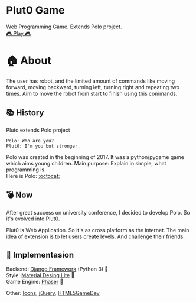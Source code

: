 # Plut0 Game     

Web Programming Game. Extends Polo project.     
[:video_game: Play :video_game:](http://plut0.herokuapp.com)    

# :house: About    
The user has robot, and the limited amount of commands like moving forward, moving backward, turning left, turning right and repeating two times.
Aim to move the robot from start to finish using this commands.  

## :books: History    

Pluto extends Polo project
```
Polo: Who are you?
Plut0: I'm you but stronger.
```    
 
Polo was created in the beginning of 2017. It was a python/pygame game which aims young children. Main purpose: Explain in simple, what programming is.     
Here is Polo: [:octocat:](https://github.com/zhufyakvv/Polo)      

## :bomb: Now    
After great success on university conference, I decided to develop Polo. So it's evolved into Plut0.     

Plut0 is Web Application. So it's as cross platform as the internet.
The main idea of extension is to let users create levels. And challenge their friends. 

## :crystal_ball: Implementasion     
Backend: [Django Framework](https://www.djangoproject.com) (Python 3) :snake:        
Style: [Material Desing Lite](https://getmdl.io) :art:       
Game Engine: [Phaser](https://phaser.io) :space_invader:     

Other: [Icons](https://icons8.com), [jQuery](https://jquery.com), [HTML5GameDev](http://www.html5gamedevs.com)
